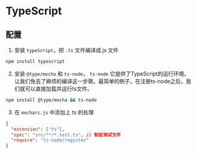 # TypeScript

## 配置

1. 安装 `typeScript`，把 `.ts` 文件编译成 js 文件
```bash
npm install typescript
```
2. 安装 `@type/mocha` 和 `ts-node`， `ts-node` 它提供了TypeScript的运行环境，让我们免去了麻烦的编译这一步骤。最简单的例子，在注册ts-node之后，我们就可以直接加载并运行ts文件。
```bash
npm install @type/mocha && ts-node
```
3. 在 `mocharc.js` 中添加上 ts 的处理
```json
{
  "extension": ["ts"],
  "spec": "src/**/*.test.ts", // 制定测试文件
  "require": "ts-node/register"
}
```